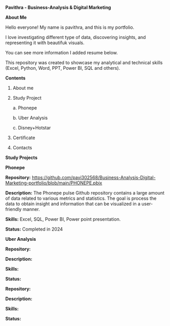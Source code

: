 **Pavithra - Business-Analysis & Digital Marketing**

**About Me**

Hello everyone! My name is pavithra, and this is my portfolio.

I love investigating different type of data, discovering insights, and representing it with beautifuk visuals.

You can see more information I added resume below.

This repository was created to showcase my analytical and technical skills (Excel, Python, Word, PPT, Power BI, SQL and others).

**Contents**

1. About me
   
2. Study Project

   a. Phonepe
   
   b. Uber Analysis
   
   c. Disney+Hotstar
   
4. Certificate

5. Contacts

**Study Projects**

**Phonepe**

**Repository:** https://github.com/pavi302568/Business-Analysis-Digital-Marketing-portfolio/blob/main/PHONEPE.pbix

**Description:** The Phonepe pulse Github repository contains a large amount of data related to various metrics and statistics. The goal is process the data to obtain insight and information that can be visualized in a user-friendly manner.

**Skills:** Excel, SQL, Power BI, Power point presentation.

**Status:** Completed in 2024

**Uber Analysis**

**Repository:**

**Description:**

**Skills:**




**Status:**

**Repository:**

**Description:**

**Skills:**

**Status:**







